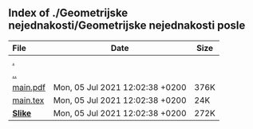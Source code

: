 ## Index of ./Geometrijske nejednakosti/Geometrijske nejednakosti posle

File | Date | Size
:--- | --- | ---
[.](.) | |
[..](..) | |
[main.pdf](main.pdf) | Mon, 05 Jul 2021 12:02:38 +0200 | 376K
[main.tex](main.tex) | Mon, 05 Jul 2021 12:02:38 +0200 | 24K
[**Slike**](Slike) | Mon, 05 Jul 2021 12:02:38 +0200 | 272K
